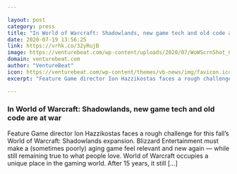 ```yaml
---

layout: post
category: press
title: "In World of Warcraft: Shadowlands, new game tech and old code are at war"
date: 2020-07-19 13:56:25
link: https://vrhk.co/32yRujB
image: https://venturebeat.com/wp-content/uploads/2020/07/WoWScrnShot_070820_192419.jpg?w=1200&strip=all
domain: venturebeat.com
author: "VentureBeat"
icon: https://venturebeat.com/wp-content/themes/vb-news/img/favicon.ico
excerpt: "Feature Game director Ion Hazzikostas faces a rough challenge for this fall’s World of Warcraft: Shadowlands expansion. Blizzard Entertainment must make a (sometimes poorly) aging game feel relevant and new again — while still remaining true to what people love. World of Warcraft occupies a unique place in the gaming world. After 15 years, it still […]"

---
```


### In World of Warcraft: Shadowlands, new game tech and old code are at war

Feature Game director Ion Hazzikostas faces a rough challenge for this fall’s World of Warcraft: Shadowlands expansion. Blizzard Entertainment must make a (sometimes poorly) aging game feel relevant and new again — while still remaining true to what people love. World of Warcraft occupies a unique place in the gaming world. After 15 years, it still […]